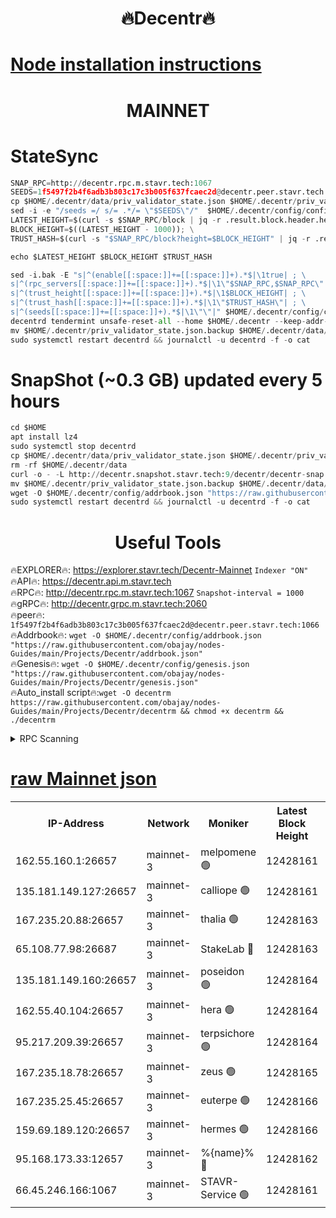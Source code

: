 <h1 align="center"> 🔥Decentr🔥</h1>

[Node installation instructions](https://github.com/obajay/nodes-Guides/tree/main/Projects/Decentr)
=
<h1 align="center"> MAINNET</h1>

# StateSync
```python
SNAP_RPC=http://decentr.rpc.m.stavr.tech:1067
SEEDS=1f5497f2b4f6adb3b803c17c3b005f637fcaec2d@decentr.peer.stavr.tech:1066
cp $HOME/.decentr/data/priv_validator_state.json $HOME/.decentr/priv_validator_state.json.backup
sed -i -e "/seeds =/ s/= .*/= \"$SEEDS\"/"  $HOME/.decentr/config/config.toml
LATEST_HEIGHT=$(curl -s $SNAP_RPC/block | jq -r .result.block.header.height); \
BLOCK_HEIGHT=$((LATEST_HEIGHT - 1000)); \
TRUST_HASH=$(curl -s "$SNAP_RPC/block?height=$BLOCK_HEIGHT" | jq -r .result.block_id.hash)

echo $LATEST_HEIGHT $BLOCK_HEIGHT $TRUST_HASH

sed -i.bak -E "s|^(enable[[:space:]]+=[[:space:]]+).*$|\1true| ; \
s|^(rpc_servers[[:space:]]+=[[:space:]]+).*$|\1\"$SNAP_RPC,$SNAP_RPC\"| ; \
s|^(trust_height[[:space:]]+=[[:space:]]+).*$|\1$BLOCK_HEIGHT| ; \
s|^(trust_hash[[:space:]]+=[[:space:]]+).*$|\1\"$TRUST_HASH\"| ; \
s|^(seeds[[:space:]]+=[[:space:]]+).*$|\1\"\"|" $HOME/.decentr/config/config.toml
decentrd tendermint unsafe-reset-all --home $HOME/.decentr --keep-addr-book
mv $HOME/.decentr/priv_validator_state.json.backup $HOME/.decentr/data/priv_validator_state.json
sudo systemctl restart decentrd && journalctl -u decentrd -f -o cat
```
# SnapShot (~0.3 GB) updated every 5 hours
```python
cd $HOME
apt install lz4
sudo systemctl stop decentrd
cp $HOME/.decentr/data/priv_validator_state.json $HOME/.decentr/priv_validator_state.json.backup
rm -rf $HOME/.decentr/data
curl -o - -L http://decentr.snapshot.stavr.tech:9/decentr/decentr-snap.tar.lz4 | lz4 -c -d - | tar -x -C $HOME/.decentr --strip-components 2
mv $HOME/.decentr/priv_validator_state.json.backup $HOME/.decentr/data/priv_validator_state.json
wget -O $HOME/.decentr/config/addrbook.json "https://raw.githubusercontent.com/obajay/nodes-Guides/main/Projects/Decentr/addrbook.json"
sudo systemctl restart decentrd && journalctl -u decentrd -f -o cat
```

 <h1 align="center"> Useful Tools</h1>

🔥EXPLORER🔥:     https://explorer.stavr.tech/Decentr-Mainnet        `Indexer "ON"` \
🔥API🔥:          https://decentr.api.m.stavr.tech \
🔥RPC🔥:          http://decentr.rpc.m.stavr.tech:1067              `Snapshot-interval = 1000` \
🔥gRPC🔥:         http://decentr.grpc.m.stavr.tech:2060 \
🔥peer🔥:         `1f5497f2b4f6adb3b803c17c3b005f637fcaec2d@decentr.peer.stavr.tech:1066` \
🔥Addrbook🔥:  `wget -O $HOME/.decentr/config/addrbook.json "https://raw.githubusercontent.com/obajay/nodes-Guides/main/Projects/Decentr/addrbook.json"` \
🔥Genesis🔥:  `wget -O $HOME/.decentr/config/genesis.json "https://raw.githubusercontent.com/obajay/nodes-Guides/main/Projects/Decentr/genesis.json"` \
🔥Auto_install script🔥:`wget -O decentrm https://raw.githubusercontent.com/obajay/nodes-Guides/main/Projects/Decentr/decentrm && chmod +x decentrm && ./decentrm`

<details>
<summary>RPC Scanning</summary>

<h2 align="center"> We scan nodes in real time every 4 hours. And we provide the final result of RPC endpoints.
We cannot influence the operation of these nodes in any way. </h2>


```python
If Voting Power is higher than 0 --> then the Node is a validator of the network and may be subject to attack and be a potential threat to the chain.
```
```python
We marked such validators with a red symbol
```

</details>

[raw Mainnet json](https://rpc-check.decentrm.stavr.tech/decentrm/rpc-decentrm-result.json)
=



<table><tr><th>IP-Address</th><th>Network</th><th>Moniker</th><th>Latest Block Height</th><th>Earliest Block Height</th><th>Catching Up</th><th>Tx Index</th><th>Voting Power</th><th>Scan Time</th></tr><tr><td>162.55.160.1:26657</td><td>mainnet-3</td><td>melpomene 🟢</td><td>12428161</td><td>1688950</td><td>False</td><td>on</td><td>0</td><td>2024-01-14T19:32:52.070644826UTC</td></tr><tr><td>135.181.149.127:26657</td><td>mainnet-3</td><td>calliope 🟢</td><td>12428161</td><td>1688950</td><td>False</td><td>on</td><td>0</td><td>2024-01-14T19:32:52.398086637UTC</td></tr><tr><td>167.235.20.88:26657</td><td>mainnet-3</td><td>thalia 🟢</td><td>12428163</td><td>1688950</td><td>False</td><td>on</td><td>0</td><td>2024-01-14T19:32:59.985106489UTC</td></tr><tr><td>65.108.77.98:26687</td><td>mainnet-3</td><td>StakeLab 🔴</td><td>12428163</td><td>1688950</td><td>False</td><td>on</td><td>5366467</td><td>2024-01-14T19:33:00.331467967UTC</td></tr><tr><td>135.181.149.160:26657</td><td>mainnet-3</td><td>poseidon 🟢</td><td>12428164</td><td>1688950</td><td>False</td><td>on</td><td>0</td><td>2024-01-14T19:33:05.167771211UTC</td></tr><tr><td>162.55.40.104:26657</td><td>mainnet-3</td><td>hera 🟢</td><td>12428164</td><td>1688950</td><td>False</td><td>on</td><td>0</td><td>2024-01-14T19:33:07.437145478UTC</td></tr><tr><td>95.217.209.39:26657</td><td>mainnet-3</td><td>terpsichore 🟢</td><td>12428164</td><td>1688950</td><td>False</td><td>on</td><td>0</td><td>2024-01-14T19:33:09.861847609UTC</td></tr><tr><td>167.235.18.78:26657</td><td>mainnet-3</td><td>zeus 🟢</td><td>12428165</td><td>1688950</td><td>False</td><td>on</td><td>0</td><td>2024-01-14T19:33:14.269145059UTC</td></tr><tr><td>167.235.25.45:26657</td><td>mainnet-3</td><td>euterpe 🟢</td><td>12428166</td><td>1688950</td><td>False</td><td>on</td><td>0</td><td>2024-01-14T19:33:16.709702460UTC</td></tr><tr><td>159.69.189.120:26657</td><td>mainnet-3</td><td>hermes 🟢</td><td>12428166</td><td>1688950</td><td>False</td><td>on</td><td>0</td><td>2024-01-14T19:33:18.987998512UTC</td></tr><tr><td>95.168.173.33:12657</td><td>mainnet-3</td><td>%{name}% 🔴</td><td>12428162</td><td>8964001</td><td>False</td><td>on</td><td>4174432</td><td>2024-01-14T19:32:53.614926152UTC</td></tr><tr><td>66.45.246.166:1067</td><td>mainnet-3</td><td>STAVR-Service 🟢</td><td>12428161</td><td>12425001</td><td>False</td><td>on</td><td>0</td><td>2024-01-14T19:32:53.039470406UTC</td></tr></table>